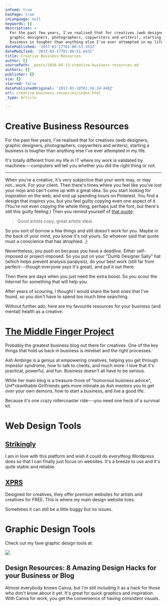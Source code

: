 ```yaml
---
inFeed: true
hasPage: true
inLanguage: null
keywords: []
description: >-
  For the past few years, I've realised that for creatives (web designers,
  graphic designers, photographers, copywriters and writers), starting a
  business is tougher than anything else I've ever attempted in my life.
datePublished: '2017-03-17T01:06:53.353Z'
dateModified: '2017-03-17T01:06:51.643Z'
title: Creative Business Resources
author: []
sourcePath: _posts/2016-04-13-creative-business-resources.md
authors: []
publisher: {}
via: {}
starred: false
datePublishedOriginal: '2017-01-18T01:16:24.448Z'
url: creative-business-resources/index.html
_type: Article

---
```

# Creative Business Resources

For the past few years, I've realised that for creatives (web designers, graphic designers, photographers, copywriters and writers), starting a business is tougher than anything else I've ever attempted in my life.

It's totally different from my life in IT where my work is validated by machines---computers will tell you whether you did the right thing or not.

---

When you're a creative, it's very subjective that your work may, or may not...work. For your client. Then there's times where you feel like you've lost your mojo and can't come up with a great idea. So you start looking for inspiration on the web, and end up spending hours on Pinterest. You find a design that inspires you, but you feel guilty copying even one aspect of it. (You're not even copying the whole thing, perhaps just the font, but there's still this guilty feeling.) Then you remind yourself of [that quote][0]:

> Good artists copy; great artists steal.

So you sort of borrow a few things and still doesn't work for you. Maybe in the back of your mind, you know it's not yours. So whoever said that quote must a conscience that has atrophied. ;)

Nevertheless, you push on because you have a deadline. Either self-imposed or project-imposed. So you put on your "Dumb Designer Sally" hat (which helps prevent analysis paralysis), do your best work (still far from perfect---though everyone says it's great), and put it out there.

Then there are days when you just need the extra boost. So you scour the Internet for something that will help you.

After years of scouring, I thought I would share the best ones that I've found, so you don't have to spend too much time searching.

Without further ado, here are my favourite resources for your business (and mental) health as a creative:

# [The Middle Finger Project][1]

Probably the greatest business blog out there for creatives. One of the key things that hold us back in business is mindset and the right processes.

Ash Ambirge is a genius at empowering creatives, helping you get through impostor syndrome, how to talk to clients, and much more. I love that it's practical, powerful, and fun. Business doesn't all have to be serious.

While her main blog is a treasure-trove of "humorous business advice", Unf\*ckwithable Girlfriends gets more intimate as Ash mentors you to get over your own demons, how to start a business, and live a good life.

Because it's one crazy rollercoaster ride---you need one heck of a survival kit.

# Web Design Tools

## [Strikingly][2]

I am in love with this platform and wish it could do everything Wordpress does so that I can finally just focus on websites. It's a breeze to use and it's quite stable and reliable.

## [XPRS][3]

Designed for creatives, they offer premium websites for artists and creatives for FREE. This is where my main design website lives.

Sometimes it can still be a little buggy but no issues.

# Graphic Design Tools

Check out my fave graphic design tools at:

<article style=""><img src="https://the-grid-user-content.s3-us-west-2.amazonaws.com/16fbc7ca-b365-4a5f-9a8a-f400343f925b.jpg" /><h1>Design Resources: 8 Amazing Design Hacks for your Business or Blog</h1><p>Almost everybody knows Canva, but I'm still including it as a hack for those who don't know about it yet. It's great for quick graphics and inspiration. With Canva for work, you get the convenience of having consistent visuals.</p></article>



[0]: http://quoteinvestigator.com/2013/03/06/artists-steal/
[1]: http://themiddlefingerproject.com/
[2]: http://a.strk.ly/cnhNG
[3]: http://imxprs.com/
